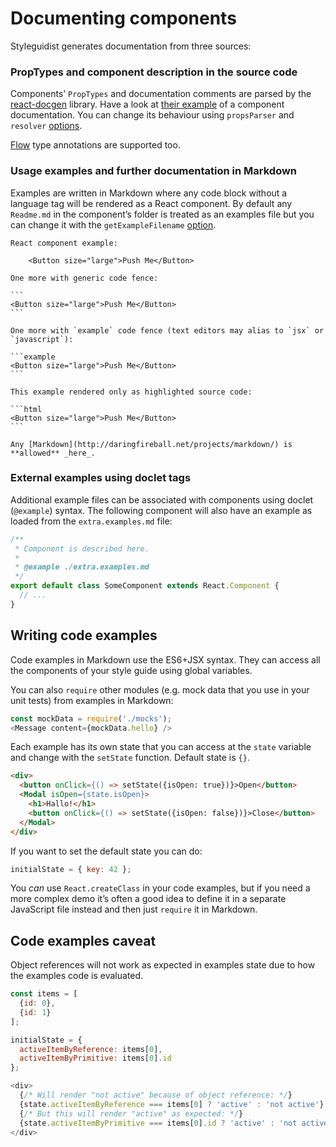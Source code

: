 # Documenting components

Styleguidist generates documentation from three sources:

### PropTypes and component description in the source code

Components’ `PropTypes` and documentation comments are parsed by the [react-docgen](https://github.com/reactjs/react-docgen) library. Have a look at [their example](https://github.com/reactjs/react-docgen#example) of a component documentation. You can change its behaviour using `propsParser` and `resolver` [options](Configuration.md).

[Flow](https://flowtype.org/) type annotations are supported too.

### Usage examples and further documentation in Markdown

Examples are written in Markdown where any code block without a language tag will be rendered as a React component. By default any `Readme.md` in the component’s folder is treated as an examples file but you can change it with the `getExampleFilename` [option](Configuration.md).

    React component example:

        <Button size="large">Push Me</Button>

    One more with generic code fence:

    ```
    <Button size="large">Push Me</Button>
    ```

    One more with `example` code fence (text editors may alias to `jsx` or `javascript`):

    ```example
    <Button size="large">Push Me</Button>
    ```

    This example rendered only as highlighted source code:

    ```html
    <Button size="large">Push Me</Button>
    ```

    Any [Markdown](http://daringfireball.net/projects/markdown/) is **allowed** _here_.

### External examples using doclet tags

Additional example files can be associated with components using doclet (`@example`) syntax. The following component will also have an example as loaded from the `extra.examples.md` file:

```javascript
/**
 * Component is described here.
 *
 * @example ./extra.examples.md
 */
export default class SomeComponent extends React.Component {
  // ...
}
```

## Writing code examples

Code examples in Markdown use the ES6+JSX syntax. They can access all the components of your style guide using global variables.

You can also `require` other modules (e.g. mock data that you use in your unit tests) from examples in Markdown:

```javascript
const mockData = require('./mocks');
<Message content={mockData.hello} />
```

Each example has its own state that you can access at the `state` variable and change with the `setState` function. Default state is `{}`.

```html
<div>
  <button onClick={() => setState({isOpen: true})}>Open</button>
  <Modal isOpen={state.isOpen}>
    <h1>Hallo!</h1>
    <button onClick={() => setState({isOpen: false})}>Close</button>
  </Modal>
</div>
```

If you want to set the default state you can do:

```javascript
initialState = { key: 42 };
```

You *can* use `React.createClass` in your code examples, but if you need a more complex demo it’s often a good idea to define it in a separate JavaScript file instead and then just `require` it in Markdown.

## Code examples caveat

Object references will not work as expected in examples state due to how the examples code is evaluated.

```javascript
const items = [
  {id: 0},
  {id: 1}
];

initialState = {
  activeItemByReference: items[0],
  activeItemByPrimitive: items[0].id
};

<div>
  {/* Will render "not active" because of object reference: */}
  {state.activeItemByReference === items[0] ? 'active' : 'not active'}
  {/* But this will render "active" as expected: */}
  {state.activeItemByPrimitive === items[0].id ? 'active' : 'not active'}
</div>
```
